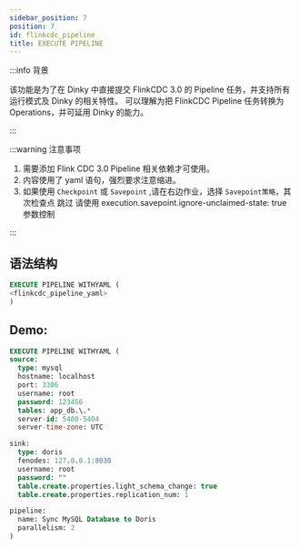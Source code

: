 ```yaml
---
sidebar_position: 7
position: 7
id: flinkcdc_pipeline
title: EXECUTE PIPELINE
---
```


:::info 背景

该功能是为了在 Dinky 中直接提交 FlinkCDC 3.0 的 Pipeline 任务，并支持所有运行模式及 Dinky 的相关特性。
可以理解为把 FlinkCDC Pipeline 任务转换为 Operations，并可延用 Dinky 的能力。

:::

:::warning 注意事项

1. 需要添加 Flink CDC 3.0 Pipeline 相关依赖才可使用。
2. 内容使用了 yaml 语句，强烈要求注意缩进。
3. 如果使用 `Checkpoint` 或 `Savepoint` ,请在右边作业，选择 `Savepoint策略`，其次检查点 跳过 请使用 execution.savepoint.ignore-unclaimed-state: true 参数控制

:::

## 语法结构

```sql
EXECUTE PIPELINE WITHYAML (
<flinkcdc_pipeline_yaml>
)
```

## Demo:

```sql
EXECUTE PIPELINE WITHYAML (
source:
  type: mysql
  hostname: localhost
  port: 3306
  username: root
  password: 123456
  tables: app_db.\.*
  server-id: 5400-5404
  server-time-zone: UTC

sink:
  type: doris
  fenodes: 127.0.0.1:8030
  username: root
  password: ""
  table.create.properties.light_schema_change: true
  table.create.properties.replication_num: 1

pipeline:
  name: Sync MySQL Database to Doris
  parallelism: 2
)
```
